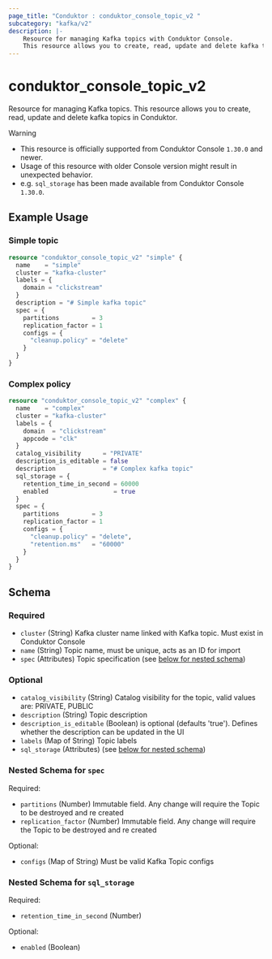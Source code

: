```yaml
---
page_title: "Conduktor : conduktor_console_topic_v2 "
subcategory: "kafka/v2"
description: |-
    Resource for managing Kafka topics with Conduktor Console.
    This resource allows you to create, read, update and delete kafka topics in Conduktor.
---
```


# conduktor_console_topic_v2

Resource for managing Kafka topics.
This resource allows you to create, read, update and delete kafka topics in Conduktor.

> [!WARNING]
> - This resource is officially supported from Conduktor Console `1.30.0` and newer.
> - Usage of this resource with older Console version might result in unexpected behavior.
> - e.g. `sql_storage` has been made available from Conduktor Console `1.30.0`.

## Example Usage

### Simple topic
```terraform
resource "conduktor_console_topic_v2" "simple" {
  name    = "simple"
  cluster = "kafka-cluster"
  labels = {
    domain = "clickstream"
  }
  description = "# Simple kafka topic"
  spec = {
    partitions         = 3
    replication_factor = 1
    configs = {
      "cleanup.policy" = "delete"
    }
  }
}
```

### Complex policy
```terraform
resource "conduktor_console_topic_v2" "complex" {
  name    = "complex"
  cluster = "kafka-cluster"
  labels = {
    domain  = "clickstream"
    appcode = "clk"
  }
  catalog_visibility      = "PRIVATE"
  description_is_editable = false
  description             = "# Complex kafka topic"
  sql_storage = {
    retention_time_in_second = 60000
    enabled                  = true
  }
  spec = {
    partitions         = 3
    replication_factor = 1
    configs = {
      "cleanup.policy" = "delete",
      "retention.ms"   = "60000"
    }
  }
}
```


<!-- schema generated by tfplugindocs -->
## Schema

### Required

- `cluster` (String) Kafka cluster name linked with Kafka topic. Must exist in Conduktor Console
- `name` (String) Topic name, must be unique, acts as an ID for import
- `spec` (Attributes) Topic specification (see [below for nested schema](#nestedatt--spec))

### Optional

- `catalog_visibility` (String) Catalog visibility for the topic, valid values are: PRIVATE, PUBLIC
- `description` (String) Topic description
- `description_is_editable` (Boolean) is optional (defaults 'true'). Defines whether the description can be updated in the UI
- `labels` (Map of String) Topic labels
- `sql_storage` (Attributes) (see [below for nested schema](#nestedatt--sql_storage))

<a id="nestedatt--spec"></a>
### Nested Schema for `spec`

Required:

- `partitions` (Number) Immutable field. Any change will require the Topic to be destroyed and re created
- `replication_factor` (Number) Immutable field. Any change will require the Topic to be destroyed and re created

Optional:

- `configs` (Map of String) Must be valid Kafka Topic configs


<a id="nestedatt--sql_storage"></a>
### Nested Schema for `sql_storage`

Required:

- `retention_time_in_second` (Number)

Optional:

- `enabled` (Boolean)



